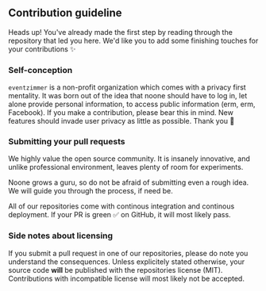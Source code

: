 Contribution guideline
----------------------

Heads up! You've already made the first step by reading through the repository that led you here. We'd like you to add some finishing touches for your contributions :sparkles: 

### Self-conception

`eventzimmer` is a non-profit organization which comes with a privacy first mentality. It was born out of the idea that noone should have to log in, let alone provide personal information, to access public information (erm, erm, Facebook). If you make a contribution, please bear this in mind. New features should invade user privacy as little as possible. Thank you :cake: 

### Submitting your pull requests

We highly value the open source community. It is insanely innovative, and unlike professional environment, leaves plenty of room for experiments.

Noone grows a guru, so do not be afraid of submitting even a rough idea. We will guide you through the process, if need be.

All of our repositories come with continous integration and continous deployment. If your PR is green :white_check_mark:  on GitHub, it will most likely pass.

### Side notes about licensing

If you submit a pull request in one of our repositories, please do note you understand the consequences. Unless explicitely stated otherwise, your source code **will** be published with the repositories license (MIT). Contributions with incompatible license will most likely not be accepted.

